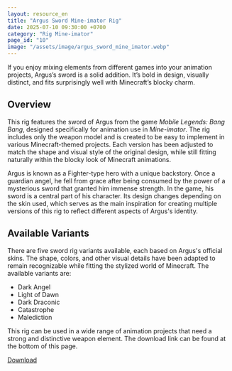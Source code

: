 ```yaml
---
layout: resource_en
title: "Argus Sword Mine-imator Rig"
date: 2025-07-10 09:30:00 +0700
category: "Rig Mine-imator"
page_id: "10"
image: "/assets/image/argus_sword_mine_imator.webp"
---
```


If you enjoy mixing elements from different games into your animation projects, Argus’s sword is a solid addition. It’s bold in design, visually distinct, and fits surprisingly well with Minecraft’s blocky charm.

## Overview

This rig features the sword of Argus from the game *Mobile Legends: Bang Bang*, designed specifically for animation use in *Mine-imator*. The rig includes only the weapon model and is created to be easy to implement in various Minecraft-themed projects. Each version has been adjusted to match the shape and visual style of the original design, while still fitting naturally within the blocky look of Minecraft animations.

Argus is known as a Fighter-type hero with a unique backstory. Once a guardian angel, he fell from grace after being consumed by the power of a mysterious sword that granted him immense strength. In the game, his sword is a central part of his character. Its design changes depending on the skin used, which serves as the main inspiration for creating multiple versions of this rig to reflect different aspects of Argus's identity.

## Available Variants

There are five sword rig variants available, each based on Argus's official skins. The shape, colors, and other visual details have been adapted to remain recognizable while fitting the stylized world of Minecraft. The available variants are:

- Dark Angel
- Light of Dawn
- Dark Draconic
- Catastrophe
- Malediction

This rig can be used in a wide range of animation projects that need a strong and distinctive weapon element. The download link can be found at the bottom of this page.


<a href="https://www.mediafire.com/file/osd0rl7mld1gvg0/Argus_Sword_by_nurimator.rar/file" download class="download-link">Download</a>

